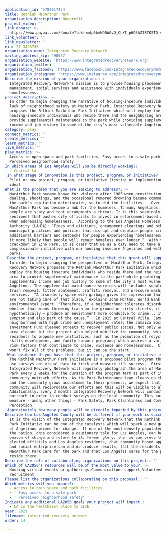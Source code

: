 ```yaml
---
application_id: '5782017454'
title: Rethink MacArthur Park
organization_description: Nonprofit
project_video: ''
link_donate: >-
  https://www.paypal.com/donate?token=Ap6bmHD0WGvQ_CLKT_p6Q3hZIBTKSTQ-sd8AzekoFaPDy3Nvq2j7_7WqRb9JgVVqqU9gJPUU6LVsWL6e
link_volunteer: ''
link_newsletter: ''
ein: 27-3493736
organization_name: Integrated Recovery Network
mailing_address_zip: '90057'
organization_website: 'https://www.integratedrecoverynetwork.org'
organization_twitter: ''
organization_facebook: 'https://www.facebook.com/IntegratedRecoveryNetwork'
organization_instagram: 'https://www.instagram.com/integratedrecoverynetwork/'
Describe the mission of your organization.: >-
  Integrated Recovery Network's mission is to provide housing placement, case
  management, social services and assistance with individuals experiencing
  homelessness.
project_description: >-
  In order to begin changing the narrative of housing-insecure individuals and
  lack of neighborhood safety at MacArthur Park, Integrated Recovery Network
  proposes the Rethink MacArthur Park Initiative which will employ the
  housing-insecure individuals who reside there and the neighboring area, to
  provide supplemental maintenance to the park while providing supplemental
  income and job history to some of the city's most vulnerable Angelinos.
category: play
connect_metrics: ''
create_metrics: ''
learn_metrics: ''
live_metrics: ''
play_metrics: >-
  Access to open space and park facilities, Easy access to a safe park,
  Perceived neighborhood safety
In which areas of Los Angeles will you be directly working?:
  - Central LA
'In what stage of innovation is this project, program, or initiative?': >-
  Pilot or new project, program, or initiative (testing or implementing a new
  idea)
What is the problem that you are seeking to address?: >-
  MacArthur Park became known for violence after 1985 when prostitution, drug
  dealing, shootings, and the occasional rumored drowning became commonplace. As
  the park's reputation deteriorated, so to did the facilities.   Over time,
  MacArthur Park has become a hub for the homeless. To many Angelinos, homeless
  people are scary and tent encampments a threat. It is this seemingly city-wide
  sentiment that pushes city officials to invest in enforcement-based approaches
  when addressing homelessness.  According to the Los Angeles Homeless Services
  Authority (LAHSA): “Fines and citations, encampment clearings and other
  municipal practices and policies that disrupt and displace people create
  additional barriers and setbacks for people experiencing homelessness, making
  it more likely that people will remain homeless even longer.”  With the recent
  crackdown in Echo Park, it is clear that we as a city need to take a more
  compassionate initiative with our housing insecure Angelinos and with our
  parks.
'Describe the project, program, or initiative that this grant will support to address the problem identified.': >-
  In order to begin changing the perspective of MacArthur Park, Integrated
  Recovery Network proposes the Rethink MacArthur Park Initiative which will
  employ the housing insecure individuals who reside there and the neighboring
  area to provide supplemental maintenance to the park while providing
  supplemental income and job history to some of the city's most vulnerable
  Angelinos. The supplemental maintenance services will include: supplemental
  trash removal, litter abatement, graffiti removal, and pressure washing
  services.  “A disorderly space with garbage gives the impression that people
  are not taking care of that place,” explains John Morton, World Bank
  environmental expert. "Therefore, if a neighborhood tolerates disorder,
  whether that means throwing trash on the ground or dirty streets, it could –
  hypothetically – produce an environment more conducive to crime... It is a
  symptom and also part of the cause.”   In 2015 at Central Villa, Jamaica; a
  neighborhood with high crime and unemployment rates; the Jamaica Social
  Investment Fund cleaned streets to recover public spaces. Not only was the
  area cleaner but the project also helped mobilize the community, which led
  residents to propose new initiatives, such as the promotion of recycling,
  skills-development, and family support programs; which address a variety of
  risk factors that contribute to crime, violence and homelessness.  Cleaning up
  won't fix all of the problems, but it can be the start.
'What evidence do you have that this project, program, or initiative is or will be successful, and how will you define and measure success?': >-
  The Rethink MacArthur Park Initiative is a proposed pilot program that will
  use surveys and visual data to track and measure it's success.  Firstly,
  Integrated Recovery Network will regularly photograph the area of MacArthur
  Park every 2 weeks for the duration of the program term as part of its'
  community outreach efforts. As the Park Maintenance team cleans up the park
  and the community grows accustomed to their presence, we expect that the
  community will reciprocate our efforts and this will be visible to all. 
  Additionally, every 3 months Integrated Recovery Network will conduct street
  outreach in order to conduct surveys on the local community. This survey will
  measure - among other things - Park Safety, Park Cleanliness and Community
  Perception. 
'Approximately how many people will be directly impacted by this project, program, or initiative?': '100'
Describe how Los Angeles County will be different if your work is successful.: >-
  It is the vision of the Integrated Recovery Network that the Rethink MacArthur
  Park Initiative can be one of the catalysts which will spark a new generation
  of Angelinos primed for change.  If one of the most densely populated areas in
  the nation, once considered a cautionary tale for Los Angeles, can become a
  beacon of change and return to its former glory, then we can prove to our
  elected officials and Los Angeles residents, that community based approaches
  and social enterprise can and do produce results; that the residents of
  MacArthur Park care for the park and that Los Angeles cares for the people who
  reside there.
Describe the role of collaborating organizations on this project.: ''
Which of LA2050’s resources will be of the most value to you?: >-
  Hosting virtual events or gatherings,Communications support,Volunteer
  recruitment
Please list the organizations collaborating on this proposal.: ''
Which metrics will you impact?:
  - Access to open space and park facilities
  - ' Easy access to a safe park'
  - ' Perceived neighborhood safety'
Indicate any additional LA2050 goals your project will impact.:
  - LA is the healthiest place to LIVE
year: 2021
filename: integrated-recovery-network
order: 14

---
```

